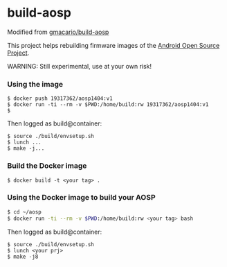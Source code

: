 build-aosp
==========

Modified from [gmacario/build-aosp](https://github.com/gmacario/easy-build)

This project helps rebuilding firmware images of the [Android Open Source Project](http://source.android.com/source/index.html).

WARNING: Still experimental, use at your own risk!

### Using the image

```
$ docker push 19317362/aosp1404:v1
$ docker run -ti --rm -v $PWD:/home/build:rw 19317362/aosp1404:v1
$ 
```
Then logged as build@container:

```
$ source ./build/envsetup.sh
$ lunch ...
$ make -j...
```

### Build the Docker image

```
$ docker build -t <your tag> .
```

### Using the Docker image to build your AOSP

```BASH
$ cd ~/aosp
$ docker run -ti --rm -v $PWD:/home/build:rw <your tag> bash
```

Then logged as build@container:

```
$ source ./build/envsetup.sh
$ lunch <your prj>
$ make -j8
```

<!-- EOF -->
